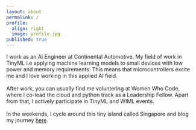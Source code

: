 ```yaml
---
layout: about
permalink: /
profile:
  align: right
  image: profile.jpg
published: true
---
```


I work as an AI Engineer at Continental Automotive. 
My field of work in TinyML i.e applying machine learning models to small devices with low power and memory requirements. This means that microcontrollers excite me and I love working in this applied AI field.<br />
<br />
After work, you can usually find me voluntering at Women Who Code, where I co-lead the cloud and python track as a Leadership Fellow. Apart from that, I actively participate in TinyML and WIML events.<br />
<br />
In the weekends, I cycle around this tiny island called Singapore and blog my journey [here](https://medium.com/@varchanaiyer139/cycling-adventures-in-singapore-912d1f809961).

